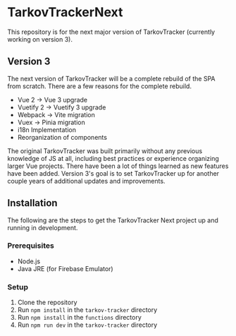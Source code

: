 # TarkovTrackerNext
This repository is for the next major version of TarkovTracker (currently working on version 3).

## Version 3
The next version of TarkovTracker will be a complete rebuild of the SPA from scratch. There are a few reasons for the complete rebuild.
* Vue 2 -> Vue 3 upgrade
* Vuetify 2 -> Vuetify 3 upgrade
* Webpack -> Vite migration
* Vuex -> Pinia migration
* i18n Implementation
* Reorganization of components

The original TarkovTracker was built primarily without any previous knowledge of JS at all, including best practices or experience organizing larger Vue projects. There have been a lot of things learned as new features have been added. Version 3's goal is to set TarkovTracker up for another couple years of additional updates and improvements.

## Installation
The following are the steps to get the TarkovTracker Next project up and running in development.

### Prerequisites
* Node.js
* Java JRE (for Firebase Emulator)

### Setup
1. Clone the repository
2. Run `npm install` in the `tarkov-tracker` directory
3. Run `npm install` in the `functions` directory
4. Run `npm run dev` in the `tarkov-tracker` directory